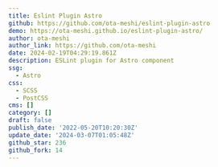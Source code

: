```yaml
---
title: Eslint Plugin Astro
github: https://github.com/ota-meshi/eslint-plugin-astro
demo: https://ota-meshi.github.io/eslint-plugin-astro/
author: ota-meshi
author_link: https://github.com/ota-meshi
date: 2024-02-19T04:29:19.861Z
description: ESLint plugin for Astro component
ssg:
  - Astro
css:
  - SCSS
  - PostCSS
cms: []
category: []
draft: false
publish_date: '2022-05-20T10:20:30Z'
update_date: '2024-03-07T01:05:48Z'
github_star: 236
github_fork: 14
---
```

